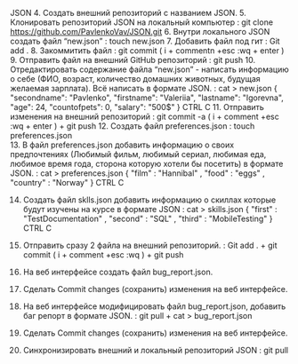 JSON
 4. Создать внешний репозиторий c названием JSON. 
 5. Клонировать репозиторий JSON на локальный компьютер : git clone https://github.com/PavlenkoVav/JSON.git
 6. Внутри локального JSON создать файл “new.json” :  touch new.json
 7. Добавить файл под гит : Git add  . 
 8. Закоммитить файл : git commit ( i +  commentn +esc :wq + enter ) 
 9. Отправить файл на внешний GitHub репозиторий : git push 
 10. Отредактировать содержание файла “new.json” - написать информацию о себе (ФИО, возраст, количество домашних животных, будущая желаемая зарплата). Всё написать в формате JSON. : cat > new.json 
{
"secondname": "Pavlenko",
"firstname": "Valeriia",
"lastname": "Igorevna",
"age": 24,
"countofpets": 0,
"salary": "500$"
}
CTRL C
 11. Отправить изменения на внешний репозиторий :  git commit -a ( i +  comment +esc :wq + enter ) + git push 
 12. Создать файл preferences.json : touch preferences.json  
 13. В файл preferences.json добавить информацию о своих предпочтениях (Любимый фильм, любимый сериал, любимая еда, любимое время года, сторона которую хотели бы посетить) в формате JSON. : cat > preferences.json 
{
"film" : "Hannibal" ,
"food" : "eggs" ,
"country" : "Norway"
} 
CTRL C

 14. Создать файл sklls.json добавить информацию о скиллах которые будут изучены на курсе в формате JSON :   cat > skills.json
{
"first" : "TestDocumentation" , 
"second" : "SQL" ,
"third" : "MobileTesting"
}
 CTRL C

 15. Отправить сразу 2 файла на внешний репозиторий. : Git add . + git commit ( i + comment +esc :wq )  + git push
 16. На веб интерфейсе создать файл bug_report.json.  
 17. Сделать Commit changes (сохранить) изменения на веб интерфейсе. 
 18. На веб интерфейсе модифицировать файл bug_report.json, добавить баг репорт в формате JSON. : git pull + cat > bug_report.json
 19. Сделать Commit changes (сохранить) изменения на веб интерфейсе.
 20. Синхронизировать внешний и локальный репозиторий JSON :  git pull 
